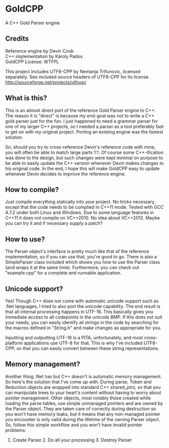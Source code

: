 GoldCPP
=======
A C++ Gold Parser engine


Credits
-----------------------------------------
Reference engine by Devin Cook  
C++ implementation by Károly Pados  
GoldCPP License: WTFPL

This project includes UTF8-CPP by Nemanja Trifunovic, licensed separately.
See included source headers of UTF8-CPP for its license.
http://sourceforge.net/projects/utfcpp/


What is this?
-----------------------------------------
This is an almost direct port of the reference Gold Parser engine to C++.
The reason it is "direct" is because my end-goal was not to write 
a C++ gold parser just for the fun. I just happened to need a grammar parser
for one of my larger C++ projects, so I needed a parser as a tool preferably
fast to get on with my original project. Porting an existing engine was the
fastest solution.

So, should you try to cross-reference Devin's reference code
with mine, you will often be able to match large parts 1:1. Of course some
C++-ification was done to the design, but such changes were kept minimal 
on purpose to be able to easily update the C++ version whenever Devin makes
changes to his original code. In the end, I hope this will make GoldCPP easy to
update whenever Devin decides to improve the reference engine.


How to compile?
-----------------------------------------
Just compile everything statically into your project.
No tricks necessary, except that the code needs to be complied in C++11 mode.
Tested with GCC 4.7.2 under both Linux and Windows. Due to some language
features in C++11 it does not compile on VC++2010.
No idea about VC++2012. Maybe you can try it and if necessary supply a patch?


How to use?
-----------------------------------------
The Parser object's interface is pretty much like that of the 
reference implementation, so if you can use that, you're good to go.
There is also a SimpleParser class included which shows you how to use
the Parser class (and wraps it at the same time). Furthermore, you can check
out "example.cpp" for a complete and runnable application.


Unicode support?
-----------------------------------------
Yes! Though C++ does not come with automatic unicode support such as .Net
languages, I tried to also port the unicode capability. The end result
is that all internal processing happens in UTF-16. This basically gives you 
immediate access to all codepoints in the unicode BMP. If this does not suit
your needs, you can easily identify all strings in the code by searching for
the macros defined in "String.h" and make changes as appropriate for you.

Inputting and outputting UTF-16 is a PITA, unfortunately, and most cross-
platform applications use UTF-8 for that. This is why I've included UTF8-CPP,
so that you can easily convert between these string representations.


Memory management?
-----------------------------------------
Another thing .Net has but C++ doesn't is automatic memory management.
So here's the solution that I've come up with. During parse, Token and Reduction
objects are wrapped into standard C++ shared_ptrs, so that you can manipulate 
trees to your heart's content without having to worry about pointer management.
Other objects, most notably those created while loading the parse tables, use
simple unmanaged pointers and are owned by the Parser object. They are taken
care of correctly during destruction so you won't have memory leaks, but it 
means that any non-managed pointer you encounter is only valid during the 
lifetime of the owning Parser object. So, follow this simple workflow
and you won't have invalid pointer problems:
1. Create Parser  2. Do all your processing  3. Destroy Parser
